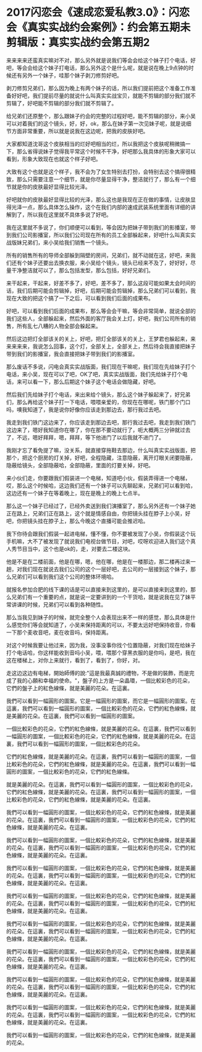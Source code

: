 # 2017闪恋会《速成恋爱私教3.0》：闪恋会《真实实战约会案例》：约会第五期未剪辑版：真实实战约会第五期2

来来来来还蛮真实嘛对不对，那么另外就是说我们等会会给这个妹子打个电话，好吧，等会会给这个妹子打电话，那么另外这个是什么呢，就是说在晚上9点钟的时候还有另外一个妹子，哇那个妹子剥刀修剪好吧。

剥刀修剪兄弟们，那么因为晚上有两个妹子的话，所以我们提前把这个准备工作准备好好吧，我们提前尽量的就说什么叫真实实战宝贝，就能不剪辑的部分我们就不剪辑了，好吧能不剪辑的部分我们就不剪辑了。

给兄弟们还原整个，那么跟妹子约会的完整的过程好吧，能不剪辑的部分，来小吴可以对着我们的这个镜头，好，好，ok，那么在妹子第一次见妹子呢，就是说细节方面非常重要，所以就是说我在这边呢，把我的皮肤好吧。

大家都知道沈哥这个皮肤相当的烂好吧相当的烂，所以我把这个皮肤呢稍微搞一下，那么省得说妹子觉得我平常这个时候不干净，好吧那么我具体的形象大家可以看到，形象大致现在也就这个样子好吧。

大致有这个也就是这个样子，我不会为了女生特别去打扮，会特别去这个搞得很精致，那么只需要注意一个细节，就是你尽量显得干净，整洁就行了，那么有一个细节就是你的皮肤最好显得比较光泽。

好吧就你的皮肤最好显得比较的光泽，那么这也是我现在正在做的事情，让皮肤显得光泽一点，那么具体怎么操作，这个在我们内部的速成武装系统里面有详细的讲解到了，所以我在这里就不具体多说了好吧。

我在这里就不多说了，你们顺便可以看到，等会因为把妹子带到我们的影播室，带到我们公司影播室，所以我们公司现在所有的员工全部躲起来，好吧什么叫真实实战版妹兄弟们，来小吴给我们销售一个镜头。

所有的销售所有的导师全部躲到隔壁的房间，兄弟们，就不动就在这，好吧，来我们还有个妹子还要出去换衣服，来小吴给个镜头，镜头已经来不及了，好好好，尽量干净整洁就可以了，那么包括发型，那么包括，好好兄弟们。

来干起来，干起来，好差不多了，好吧，差不多了，那么这段可能如果太会时间的话，我们后期可能会剪辑掉，好吧，后期可能会剪辑掉，那么兄弟们可以看到，我现在大致的把这个搞了一下之后，可以看到我们后面的成果布。

好吧，可以看到我们后面的成果布，那么等会会干嘛，等会非常简单，就说全部的我们这些人，全部躲起来，然后外面的客厅我会关上灯，好吧，我们公司所有的销售，所有乱七八糟的人物全部会躲起来。

然后这边把灯全部该关的关上，好吧，把灯全部该关的关上，王梦君也躲起来，来来来来来，我说怎么回事，这个灯，全部关上，全部关上，然后待会我直接把妹子带到我们的影播室，我会直接把妹子带到我们的影播室。

那么废话不多说，闪电会真实实战版面，我们现在干嘛呢，我们现在先给妹子打个电话，来小吴，现在可以了吧，OK了吧，真实实战版面，我们先给妹子打个电话，来可以看一下，那么后期这个妹子这个电话会做隐藏，好吧。

然后我们先给妹子打个电话，来出来给个镜头，那么这个妹子躲起来了，好兄弟们，那么再给这个妹子打一下电话，喂喂亲爱的，你现在在哪呢，铁门那个门口吗，噢我知道了，我是说你好像你应该走到那边去，那行我过去吧。

我走到我们铁门这边来了，你应该走到那边去吧，那行我过去吧，我走到我们铁门这边来了，嗯好我知道你在哪了，你在那不要动就行了，呃大概两三分钟就过去了，不远，嗯好拜拜，嗯，拜拜，等下他进门了以后我就不进门了。

我刚才忘了看免提了嘛，没关系，就直接穿拖鞋去那边，什么叫真实实战版面，把那个，把这个厨房的灯关掉，好吧，全程隐藏，注意隐蔽，离开灯眼关闭要隐蔽，隐蔽给镜头，全部隐蔽哈，全部隐蔽，里面的灯要关掉，好吧。

来小伙们走，你要跟我们假装进一个电梯，知道吧小伙，假装弄得进一个电梯，哎，那么这个时候哈，这边我们还有一个妹子可以先聊起来，兄弟们可以看到哈，这边还有一个妹子在等着晚上，现在是晚上的晚上七点半。

那么这一个妹子已经过了，已经外卖送到我们演播室了，那么另外还有一个妹子她正在路上，兄弟们正在路上，这个就是情感自由，你把镜头挂在脖子上小吴，好吧，你把镜头挂在脖子上，那么今晚这个直播可能会推迟哈。

我下你待会跟我们假装一起进电梯，懂不懂，你不要被发现了小吴，你假装这个玩手机嘛，大不了被发现了就说我们电视台做节目，对吧，哎呀欢迎进入我们这个真人秀节目当中，这个也是ok的，走，对要去二楼这块。

他是不是在二楼前面，他是在哪，嗯，他在哪，他是在一楼那边，那二楼再过来一趟，对我们现在就说去我们公司的这个一层好吧，去公司的一层接到这个妹子，那么兄弟们可以看到我们这个公司的整体环境哈。

就报名参加合肥的线下课的话是可以直接来到这里的，是可以直接来到这里的，那么兄弟们有一个重要的点，就是说一定要讲到的一个干货哈，就是说我在见了妹平常讲课的时候，兄弟们可以看到各种随性。

那么当我见到妹子的时候，就完全整个人会表现出来不一样的感觉，那么具体是什么感觉你们等会就知道了，小吴来保持距离的可以，不要太远好吧保持收音，你看一下那个麦收音吧，麦在收音吗，保持距离。

对这个时候我要让他过来，因为我，没事没事你找个位置隐蔽，对我们现在给妹子打个电话哈，你这样能收到音吗小吴，喂，喂那个穿黑衣服的是你吗，是吧，我在这在楼梯上，对你上来就行，看到了，看到了，你好，对。

走这边这边有电梯，開始師傅的說:"這是我最真誠的禮物，不是做的裝飾，而是完成了我的心願和幸福的使命。"，盤子的上方是一朵晶環，一個比較彩色的花朵，它們的盤子上的紅色線條，就是美麗的花朵。在這裏。

我們可以看到一幅圓形的圖案。它是一幅圓形的圖案，而它是一幅圓形的圖案。在這裏，我們可以看到一幅圓形的圖案，一個比較彩色的花朵，它們的紅色線條，就是美麗的花朵。在這裏，我們可以看到一幅圓形的圖案。

一個比較彩色的花朵，它們的紅色線條，就是美麗的花朵。在這裏，我們可以看到一幅圓形的圖案，一個比較彩色的花朵，它們的紅色線條，就是美麗的花朵。在這裏，我們可以看到一幅圓形的圖案，一個比較彩色的花朵。

它們的紅色線條，就是美麗的花朵。在這裏，我們可以看到一幅圓形的圖案，一個比較彩色的花朵，它們的紅色線條，就是美麗的花朵。在這裏，我們可以看到一幅圓形的圖案，一個比較彩色的花朵，它們的紅色線條。

就是美麗的花朵。在這裏，我們可以看到一幅圓形的圖案，一個比較彩色的花朵，它們的紅色線條，就是美麗的花朵。在這裏，我們可以看到一幅圓形的圖案，一個比較彩色的花朵，它們的紅色線條，就是美麗的花朵。在這裏。

我們可以看到一幅圓形的圖案，一個比較彩色的花朵，它們的紅色線條，就是美麗的花朵。在這裏，我們可以看到一幅圓形的圖案，一個比較彩色的花朵，它們的紅色線條，就是美麗的花朵。在這裏。

我們可以看到一幅圓形的圖案，一個比較彩色的花朵，它們的紅色線條，就是美麗的花朵。在這裏，我們可以看到一幅圓形的圖案，一個比較彩色的花朵，它們的紅色線條，就是美麗的花朵。在這裏。

我們可以看到一幅圓形的圖案，一個比較彩色的花朵，它們的紅色線條，就是美麗的花朵。在這裏，我們可以看到一幅圓形的圖案，一個比較彩色的花朵，它們的紅色線條，就是美麗的花朵。在這裏。

我們可以看到一幅圓形的圖案，一個比較彩色的花朵，它們的紅色線條，就是美麗的花朵。在這裏，我們可以看到一幅圓形的圖案，一個比較彩色的花朵，它們的紅色線條，就是美麗的花朵。在這裏。

我們可以看到一幅圓形的圖案，一個比較彩色的花朵，它們的紅色線條，就是美麗的花朵。在這裏，我們可以看到一幅圓形的圖案，一個比較彩色的花朵，它們的紅色線條，就是美麗的花朵。在這裏。

我們可以看到一幅圓形的圖案，一個比較彩色的花朵，它們的紅色線條，就是美麗的花朵。在這裏，我們可以看到一幅圓形的圖案，一個比較彩色的花朵，它們的紅色線條，就是美麗的花朵。在這裏。

我們可以看到一幅圓形的圖案，一個比較彩色的花朵，它們的紅色線條，就是美麗的花朵。在這裏，我們可以看到一幅圓形的圖案，一個比較彩色的花朵，它們的紅色線條，就是美麗的花朵。在這裏。

我們可以看到一幅圓形的圖案，一個比較彩色的花朵，它們的紅色線條，就是美麗的花朵。在這裏，我們可以看到一幅圓形的圖案，一個比較彩色的花朵，它們的紅色線條，就是美麗的花朵。在這裏。

我們可以看到一幅圓形的圖案，一個比較彩色的花朵，它們的紅色線條，就是美麗的花朵。
